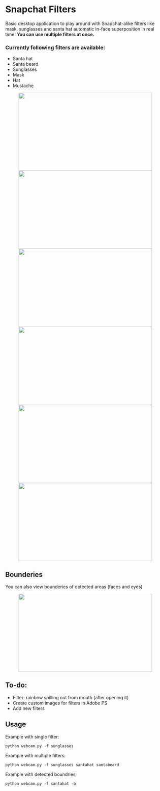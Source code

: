 # Snapchat Filters
Basic desktop application to play around with Snapchat-alike filters like mask, sunglasses and santa hat automatic in-face superposition in real time.
**You can use multiple filters at once.**

### Currently following filters are available:
* Santa hat
* Santa beard
* Sunglasses
* Mask 
* Hat
* Mustache

<p align="center">
  <img width="420" height="245" src="https://i.imgur.com/bcMhy6o.png">
  <img width="420" height="245" src="https://i.imgur.com/iRJsu0g.png">
  <img width="420" height="245" src="https://i.imgur.com/gd4ALDU.png">
  <img width="420" height="245" src="https://i.imgur.com/0Z2xSyK.png">
  <img width="420" height="245" src="https://i.imgur.com/iKEqapx.png">
  <img width="420" height="245" src="https://i.imgur.com/Br3VM9P.png">
</p>

## Bounderies
You can also view bounderies of detected areas (faces and eyes)
<p align="center">
  <img width="420" height="245" src="https://i.imgur.com/ipMHmKi.png">
</p>

## To-do:
* Filter: rainbow spilling out from mouth (after opening it)
* Create custom images for filters in Adobe PS
* Add new filters

## Usage
Example with single filter:
```
python webcam.py -f sunglasses
```
Example with multiple filters:
```
python webcam.py -f sunglasses santahat santabeard
```
Example with detected boundries:
```
python webcam.py -f santahat -b
```
